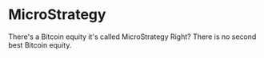 # MicroStrategy
There's a Bitcoin equity it's called MicroStrategy Right? There is no second best Bitcoin equity.
